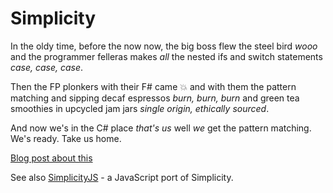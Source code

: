 Simplicity
==========

In the oldy time, before the now now, the big boss flew the steel bird *wooo* and the programmer felleras makes _all_ the nested ifs and switch statements *case, case, case*.

Then the FP plonkers with their F# came :boom: and with them the pattern matching and sipping decaf espressos *burn, burn, burn* and green tea smoothies in upcycled jam jars *single origin, ethically sourced*.

And now we's in the C# place *that's us* well _we_ get the pattern matching. We's ready. Take us home.

[Blog post about this](http://bendetat.com/simplicity-pattern-matching-in-c-sharp.html)

See also [SimplicityJS](https://github.com/bendetat/SimplicityJS) - a JavaScript port of Simplicity.
